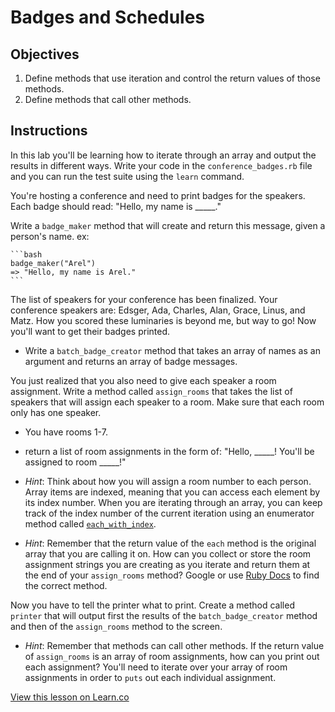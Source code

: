# Badges and Schedules

## Objectives

1. Define methods that use iteration and control the return values of those methods.
2. Define methods that call other methods.

## Instructions

In this lab you'll be learning how to iterate through an array and output the results in different ways. Write your code in the `conference_badges.rb` file and you can run the test suite using the `learn` command.

You're hosting a conference and need to print badges for the speakers. Each badge should read: "Hello, my name is _____."

Write a `badge_maker` method that will create and return this message, given a person's name.
ex:

    ```bash
    badge_maker("Arel")
    => "Hello, my name is Arel."
    ```



The list of speakers for your conference has been finalized. Your conference speakers are: Edsger, Ada, Charles, Alan, Grace, Linus, and Matz. How you scored these luminaries is beyond me, but way to go! Now you'll want to get their badges printed.

  * Write a `batch_badge_creator` method that takes an array of names as an argument and returns an array of badge messages.




You just realized that you also need to give each speaker a room assignment. Write a method called `assign_rooms` that takes the list of speakers that will assign each speaker to a room. Make sure that each room only has one speaker.
  * You have rooms 1-7.
  * return a list of room assignments in the form of: "Hello, _____! You'll be assigned to room _____!"

  *  *Hint*: Think about how you will assign a room number to each person. 
  Array items are indexed, meaning that you can access each element by its index number. 
  When you are iterating through an array, you can keep track of the index number of the current iteration using an enumerator method called [`each_with_index`](http://ruby-doc.org/core-2.2.2/Enumerable.html#method-i-each_with_index).

  * *Hint*: Remember that the return value of the `each` method is the original array that you are calling it on. 
  How can you collect or store the room assignment strings you are creating as you iterate and return them at the end of your `assign_rooms` method? 
  Google or use [Ruby Docs](http://docs.ruby-lang.org/en/2.0.0/Enumerable.html) to find the correct method.




Now you have to tell the printer what to print. Create a method called `printer` that will output first the results of the `batch_badge_creator` method and then of the `assign_rooms` method to the screen.
  * *Hint*: Remember that methods can call other methods. If the return value of `assign_rooms` is an array of room assignments, how can you print out each assignment? You'll need to iterate over your array of room assignments in order to `puts` out each individual assignment.

<a href='https://learn.co/lessons/badges-and-schedules' data-visibility='hidden'>View this lesson on Learn.co</a>
